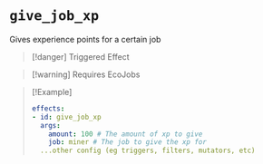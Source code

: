 # `give_job_xp`

Gives experience points for a certain job

> [!danger] Triggered Effect

> [!warning] Requires EcoJobs

> [!Example]
> ```yaml
> effects:
> - id: give_job_xp
>   args:
>     amount: 100 # The amount of xp to give
>     job: miner # The job to give the xp for
>   ...other config (eg triggers, filters, mutators, etc)
> ```
